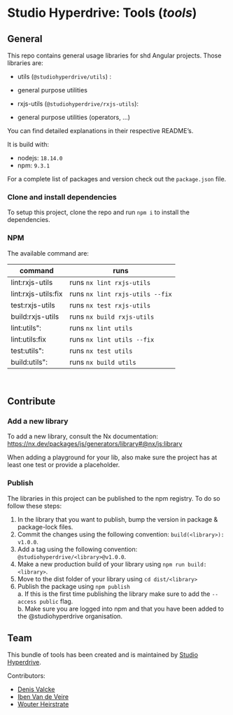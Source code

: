 # Studio Hyperdrive: Tools (_tools_)

## General

This repo contains general usage libraries for shd Angular projects. Those libraries are:

-   utils (`@studiohyperdrive/utils`) :
  -   general purpose utilities

-   rxjs-utils (`@studiohyperdrive/rxjs-utils`):
  -   general purpose utilities (operators, ...)


You can find detailed explanations in their respective README’s.

It is build with:
-   nodejs: `18.14.0`
-   npm: `9.3.1`

For a complete list of packages and version check out the `package.json` file.

### Clone and install dependencies

To setup this project, clone the repo and run `npm i` to install the dependencies.

### NPM

The available command are:

| command             | runs                            |
|---------------------|---------------------------------|
| lint:rxjs-utils     | runs `nx lint rxjs-utils`       |
| lint:rxjs-utils:fix | runs `nx lint rxjs-utils --fix` |
| test:rxjs-utils     | runs `nx test rxjs-utils`       |
| build:rxjs-utils    | runs `nx build rxjs-utils`      |
| lint:utils":        | runs `nx lint utils`            |
| lint:utils:fix      | runs `nx lint utils --fix`      |
| test:utils":        | runs `nx test utils`            |
| build:utils":       | runs `nx build utils`           |

<br>

## Contribute

### Add a new library
To add a new library, consult the Nx documentation:
https://nx.dev/packages/js/generators/library#@nx/js:library

When adding a playground for your lib, also make sure the project has at least one test or provide a placeholder.

### Publish

The libraries in this project can be published to the npm registry. To do so follow these steps:

1. In the library that you want to publish, bump the version in package & package-lock files.
2. Commit the changes using the following convention: `build(<library>): v1.0.0`.
3. Add a tag using the following convention: `@studiohyperdrive/<library>@v1.0.0`.
4. Make a new production build of your library using `npm run build:<library>`.
5. Move to the dist folder of your library using `cd dist/<library>`
6. Publish the package using `npm publish`  
   a. If this is the first time publishing the library make sure to add the `--access public` flag.  
   b. Make sure you are logged into npm and that you have been added to the @studiohyperdrive organisation.

## Team

This bundle of tools has been created and is maintained by [Studio Hyperdrive](https://studiohyperdrive.be).

Contributors:
- [Denis Valcke](https://github.com/DenisValcke)
- [Iben Van de Veire](https://github.com/IbenTesara)
- [Wouter Heirstrate](https://github.com/WHeirstrate)

